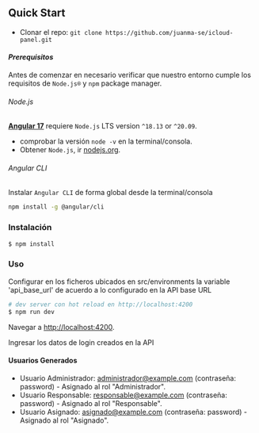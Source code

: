## Quick Start
- Clonar el repo: `git clone https://github.com/juanma-se/icloud-panel.git`

#### <i>Prerequisitos</i>
Antes de comenzar en necesario verificar que nuestro entorno cumple los requisitos de `Node.js®` y `npm` package manager.

###### Node.js
[**Angular 17**](https://angular.io/guide/what-is-angular) requiere `Node.js` LTS version `^18.13` or `^20.09`.

- comprobar la versión `node -v` en la terminal/consola.
- Obtener `Node.js`, ir [nodejs.org](https://nodejs.org/).

###### Angular CLI
Instalar `Angular CLI` de forma global desde la terminal/consola
```bash
npm install -g @angular/cli
```

### Instalación

``` bash
$ npm install
```

### Uso

Configurar en los ficheros ubicados en src/environments la variable 'api_base_url' de acuerdo a lo configurado en la API base URL

``` bash
# dev server con hot reload en http://localhost:4200
$ npm run dev
```

Navegar a [http://localhost:4200](http://localhost:4200).

Ingresar los datos de login creados en la API

#### Usuarios Generados
- Usuario Administrador: administrador@example.com (contraseña: password) - Asignado al rol "Administrador".
- Usuario Responsable: responsable@example.com (contraseña: password) - Asignado al rol "Responsable".
- Usuario Asignado: asignado@example.com (contraseña: password) - Asignado al rol "Asignado".


